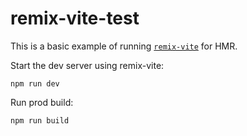 # remix-vite-test

This is a basic example of running [`remix-vite`](https://github.com/sudomf/remix-vite) for HMR.

Start the dev server using remix-vite:

```
npm run dev
```

Run prod build:

```
npm run build
```
